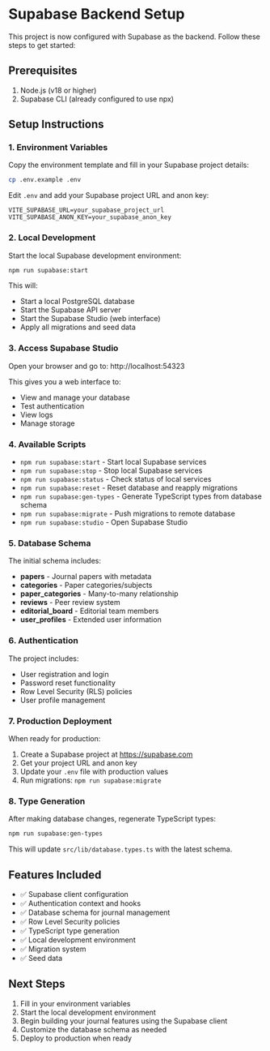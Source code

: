 # Supabase Backend Setup

This project is now configured with Supabase as the backend. Follow these steps to get started:

## Prerequisites

1. Node.js (v18 or higher)
2. Supabase CLI (already configured to use npx)

## Setup Instructions

### 1. Environment Variables

Copy the environment template and fill in your Supabase project details:

```bash
cp .env.example .env
```

Edit `.env` and add your Supabase project URL and anon key:
```
VITE_SUPABASE_URL=your_supabase_project_url
VITE_SUPABASE_ANON_KEY=your_supabase_anon_key
```

### 2. Local Development

Start the local Supabase development environment:

```bash
npm run supabase:start
```

This will:
- Start a local PostgreSQL database
- Start the Supabase API server
- Start the Supabase Studio (web interface)
- Apply all migrations and seed data

### 3. Access Supabase Studio

Open your browser and go to: http://localhost:54323

This gives you a web interface to:
- View and manage your database
- Test authentication
- View logs
- Manage storage

### 4. Available Scripts

- `npm run supabase:start` - Start local Supabase services
- `npm run supabase:stop` - Stop local Supabase services
- `npm run supabase:status` - Check status of local services
- `npm run supabase:reset` - Reset database and reapply migrations
- `npm run supabase:gen-types` - Generate TypeScript types from database schema
- `npm run supabase:migrate` - Push migrations to remote database
- `npm run supabase:studio` - Open Supabase Studio

### 5. Database Schema

The initial schema includes:

- **papers** - Journal papers with metadata
- **categories** - Paper categories/subjects
- **paper_categories** - Many-to-many relationship
- **reviews** - Peer review system
- **editorial_board** - Editorial team members
- **user_profiles** - Extended user information

### 6. Authentication

The project includes:
- User registration and login
- Password reset functionality
- Row Level Security (RLS) policies
- User profile management

### 7. Production Deployment

When ready for production:

1. Create a Supabase project at https://supabase.com
2. Get your project URL and anon key
3. Update your `.env` file with production values
4. Run migrations: `npm run supabase:migrate`

### 8. Type Generation

After making database changes, regenerate TypeScript types:

```bash
npm run supabase:gen-types
```

This will update `src/lib/database.types.ts` with the latest schema.

## Features Included

- ✅ Supabase client configuration
- ✅ Authentication context and hooks
- ✅ Database schema for journal management
- ✅ Row Level Security policies
- ✅ TypeScript type generation
- ✅ Local development environment
- ✅ Migration system
- ✅ Seed data

## Next Steps

1. Fill in your environment variables
2. Start the local development environment
3. Begin building your journal features using the Supabase client
4. Customize the database schema as needed
5. Deploy to production when ready